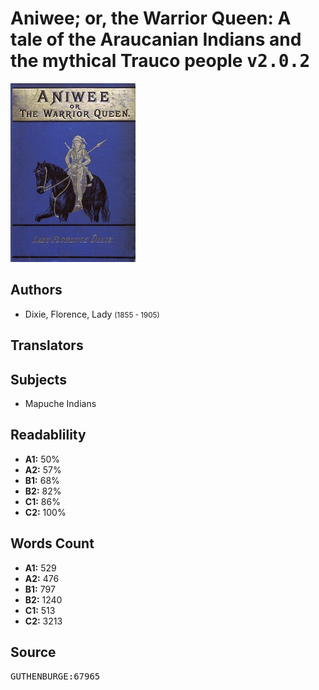 # Aniwee; or, the Warrior Queen: A tale of the Araucanian Indians and the mythical Trauco people <kbd>v2.0.2</kbd>

![](./cover.medium.jpg "")

## Authors


 - Dixie, Florence, Lady <small>(1855 - 1905)</small>

## Translators



## Subjects


 - Mapuche Indians

## Readablility


 - **A1:** 50%
 - **A2:** 57%
 - **B1:** 68%
 - **B2:** 82%
 - **C1:** 86%
 - **C2:** 100%

## Words Count


 - **A1:** 529
 - **A2:** 476
 - **B1:** 797
 - **B2:** 1240
 - **C1:** 513
 - **C2:** 3213

## Source


<kbd>GUTHENBURGE:67965</kbd>
